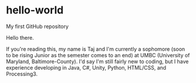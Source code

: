 # hello-world
My first GitHub repository

Hello there.

If you're reading this, my name is Taj and I'm currently a sophomore (soon to be rising Junior as the semester comes to an end) at UMBC (University of Maryland, Baltimore-County). I'd say I'm still fairly new to coding, but I have experience developing in Java, C#, Unity, Python, HTML/CSS, and Processing3.
